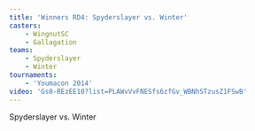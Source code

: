 ```yaml
---
title: 'Winners RD4: Spyderslayer vs. Winter'
casters:
    - WingnutSC
    - Gallagation
teams:
    - Spyderslayer
    - Winter
tournaments:
    - 'Youmacon 2014'
video: 'Gs0-REzEE10?list=PLAWvVvFNESfs6zfGv_WBNhSTzusZ1FSwB'
---
```

Spyderslayer vs. Winter